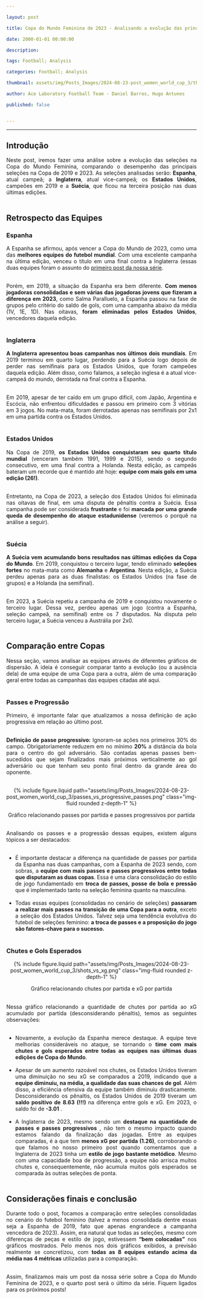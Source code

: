 ```yaml
---

layout: post

title: Copa do Mundo Feminina de 2023 - Analisando a evolução das principais equipes

date: 2000-01-01 00:00:00

description:

tags: Football; Analysis

categories: Football; Analysis

thumbnail: assets/img/Posts_Images/2024-08-23-post_women_world_cup_3/thumb_women_world_cup.png

author: Ace Laboratory Football Team - Daniel Barros, Hugo Antunes

published: false


---
```


---

<h2><b>Introdução</b></h2>
  

<div  style="text-align: justify">

Neste post, iremos fazer uma análise sobre a evolução das seleções na Copa do Mundo Feminina, comparando o desempenho das principais seleções na Copa de 2019 e 2023. As seleções analisadas serão: <b>Espanha</b>, atual campeã; a <b>Inglaterra</b>, atual vice-campeã; os <b>Estados Unidos</b>, campeões em 2019 e a <b>Suécia</b>, que ficou na terceira posição nas duas últimas edições. <br/><br/>

<h2><b>Retrospecto das Equipes</b></h2>

<h3><b>Espanha</b></h3>

A Espanha se afirmou, após vencer a Copa do Mundo de 2023, como uma das <b>melhores equipes do futebol mundial</b>. Com uma excelente campanha na última edição, venceu o título em uma final contra a Inglaterra (essas duas equipes foram o assunto do <a  href = "https://ac3lab.github.io/blog/2024/post_women_world_cup_1_en/"> primeiro post da nossa série</a>.  <br/><br/>



Porém, em 2019, a situação da Espanha era bem diferente. <b>Com menos jogadoras consolidadas e sem várias das jogadoras jovens que fizeram a diferença em 2023</b>, como Salma Paralluelo, a Espanha passou na fase de grupos pelo critério do saldo de gols, com uma campanha abaixo da média (1V, 1E, 1D). Nas oitavas, <b>foram eliminadas pelos Estados Unidos</b>, vencedores daquela edição. <br/><br/>


 
<h3> <b>Inglaterra</b> </h3>

<b>A Inglaterra apresentou boas campanhas nos últimos dois mundiais</b>. Em 2019 terminou em quarto lugar, perdendo para a Suécia logo depois de perder nas semifinais para os Estados Unidos, que foram campeões daquela edição. Além disso, como falamos, a seleção inglesa é a atual vice-campeã do mundo, derrotada na final contra a Espanha. <br/><br/>

Em 2019, apesar de ter caído em um grupo difícil, com Japão, Argentina e Escócia, não enfrentou dificuldades e passou em primeiro com 3 vitórias em 3 jogos. No mata-mata, foram derrotadas apenas nas semifinais por 2x1 em uma partida contra os Estados Unidos. <br/><br/>


<h3> <b>Estados Unidos</b> </h3>


Na Copa de 2019, <b>os Estados Unidos conquistaram seu quarto título mundial</b> (venceram também 1991, 1999 e 2015), sendo o segundo consecutivo, em uma final contra a Holanda. Nesta edição, as campeãs bateram um recorde que é mantido até hoje: <b>equipe com mais gols em uma edição (26!)</b>. <br/><br/>

Entretanto, na Copa de 2023, a seleção dos Estados Unidos foi eliminada nas oitavas de final, em uma disputa de pênaltis contra a Suécia. Essa campanha pode ser considerada <b>frustrante</b> e foi <b>marcada por uma grande queda de desempenho do ataque estadunidense</b> (veremos o porquê na análise a seguir). <br/><br/>

<h3> <b>Suécia</b> </h3>

<b>A Suécia vem acumulando bons resultados nas últimas edições da Copa do Mundo</b>. Em 2019, conquistou o terceiro lugar, tendo eliminado <b>seleções fortes</b> no mata-mata como <b>Alemanha</b> e <b>Argentina</b>. Nesta edição, a Suécia perdeu apenas para as duas finalistas: os Estados Unidos (na fase de grupos) e a Holanda (na semifinal). <br/><br/>

Em 2023, a Suécia repetiu a campanha de 2019 e conquistou novamente o terceiro lugar. Dessa vez, perdeu apenas um jogo (contra a Espanha, seleção campeã, na semifinal) entre os 7 disputados. Na disputa pelo terceiro lugar, a Suécia venceu a Austrália por 2x0. <br/><br/>

<h2> <b>Comparação entre Copas</b> </h2>

Nessa seção, vamos analisar as equipes através de diferentes gráficos de dispersão. A ideia é conseguir comparar tanto a evolução (ou a ausência dela) de uma equipe de uma Copa para a outra, além de uma comparação geral entre todas as campanhas das equipes citadas até aqui. <br/><br/>

<h3> <b>Passes e Progressão</b> </h3>

Primeiro, é importante falar que atualizamos a nossa definição de ação progressiva em relação ao último post. <br/><br/>

<b>Definição de passe progressivo:</b> Ignoram-se ações nos primeiros 30% do campo. Obrigatoriamente reduzem em no mínimo <b>20%</b> a distância da bola para o centro do gol adversário. São contadas apenas passes bem-sucedidos que sejam finalizados mais próximos verticalmente ao gol adversário ou que tenham seu ponto final dentro da grande área do oponente. <br/><br/>

<div  style="width: 100%; margin: 0 auto; text-align: center;">

{% include figure.liquid path="assets/img/Posts_Images/2024-08-23-post_women_world_cup_3/passes_vs_progressive_passes.png" class="img-fluid rounded z-depth-1" %}

</div>

<center>Gráfico relacionando passes por partida e passes progressivos por partida<br/><br/></center>

Analisando os passes e a progressão dessas equipes, existem alguns tópicos a ser destacados: <br/><br/>

- É importante destacar a diferença na quantidade de passes por partida da Espanha nas duas campanhas, com a Espanha de 2023 sendo, com sobras, a <b> equipe com mais passes e passes progressivos entre todas que disputaram as duas copas</b>. Essa é uma clara consolidação do estilo de jogo fundamentado em <b> troca de passes, posse de bola e pressão </b> que é implementado tanto na seleção feminina quanto na masculina. <br/><br/>
- Todas essas equipes (consolidadas no cenário de seleções) <b> passaram a realizar mais passes na transição de uma Copa para a outra</b>, exceto a seleção dos Estados Unidos. Talvez seja uma tendência evolutiva do futebol de seleções feminino: <b> a troca de passes e a proposição do jogo são fatores-chave para o sucesso.</b>  <br/><br/>

<h3> <b>Chutes e Gols Esperados</b> </h3>


<div  style="width: 100%; margin: 0 auto; text-align: center;">

{% include figure.liquid path="assets/img/Posts_Images/2024-08-23-post_women_world_cup_3/shots_vs_xg.png" class="img-fluid rounded z-depth-1" %}

</div>

<center> Gráfico relacionando chutes por partida e xG por partida<br/><br/></center>

Nessa gráfico relacionando a quantidade de chutes por partida ao xG acumulado por partida (desconsiderando pênaltis), temos as seguintes observações: <br/><br/>
 
- Novamente, a evolução da Espanha merece destaque. A equipe teve melhorias consideráveis no ataque, se tornando o <b> time com mais chutes e gols esperados entre todas as equipes nas últimas duas edições de Copa do Mundo</b>.  <br/><br/>
- Apesar de um aumento razoável nos chutes, os Estados Unidos tiveram uma diminuição no seu xG se comparados a 2019, indicando que a <b> equipe diminuiu, na média, a qualidade das suas chances de gol</b>. Além disso, a eficiência ofensiva da equipe também diminuiu drasticamente. Desconsiderando os pênaltis, os Estados Unidos de 2019 tiveram um <b> saldo positivo de 8.63 (!!!) </b> na diferença entre gols e xG. Em 2023, o saldo foi de <b> -3.01</b> . <br/><br/>
- A Inglaterra de 2023, mesmo sendo um <b> destaque na quantidade de passes e passes progressivos</b> , não tem o mesmo impacto quando estamos falando da finalização das jogadas. Entre as equipes comparadas, é a que tem <b> menos xG por partida (1.26)</b>, corroborando o que falamos no nosso primeiro post quando comentamos que a Inglaterra de 2023 tinha um <b> estilo de jogo bastante metódico</b>. Mesmo com uma capacidade boa de progressão, a equipe não arrisca muitos chutes e, consequentemente, não acumula muitos gols esperados se comparada às outras seleções de ponta. <br/><br/>



<h2><b>Considerações finais e conclusão</b></h2>

Durante todo o post, focamos a comparação entre seleções consolidadas no cenário do futebol feminino (talvez a menos consolidada dentre essas seja a Espanha de 2019, fato que apenas engrandece a campanha vencedora de 2023). Assim, era natural que todas as seleções, mesmo com diferenças de peças e estilo de jogo, estivessem<b> “bem colocadas”</b> nos gráficos mostrados. Pelo menos nos dois gráficos exibidos, a previsão realmente se concretizou, com <b>todas as 8 equipes estando acima da média nas 4 métricas</b> utilizadas para a comparação. <br/><br/>

Assim, finalizamos mais um post da nossa série sobre a Copa do Mundo Feminina de 2023, e o quarto post será o último da série. Fiquem ligados para os próximos posts! <br/><br/>


<div>

